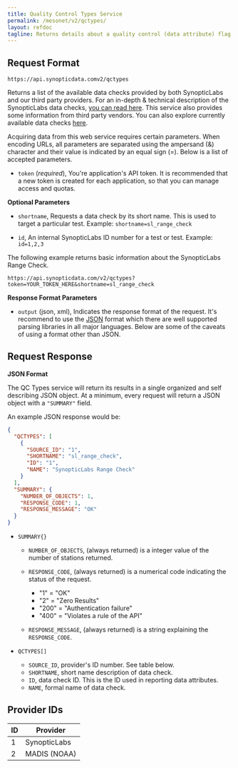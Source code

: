 ```yaml
---
title: Quality Control Types Service
permalink: /mesonet/v2/qctypes/
layout: refdoc
tagline: Returns details about a quality control (data attribute) flag
---
```


## Request Format

```
https://api.synopticdata.comv2/qctypes
```

Returns a list of the available data checks provided by both SynopticLabs and our third party providers. For an in-depth & technical description of the SynopticLabs data checks, [you can read here][sl-data-checks]. This service also provides some information from third party vendors. You can also explore currently available data checks [here][qc-types-lookup].

Acquiring data from this web service requires certain parameters. When encoding URLs, all parameters are separated using the ampersand (&) character and their value is indicated by an equal sign (=). Below is a list of accepted parameters.

* `token` (_required_), You're application's API token. It is recommended that a new token is created for each application, so that you can manage access and quotas.

**Optional Parameters**

* `shortname`, Requests a data check by its short name. This is used to target a particular test. Example: `shortname=sl_range_check`

* `id`, An internal SynopticLabs ID number for a test or test. Example: `id=1,2,3`

The following example returns basic information about the SynopticLabs Range Check.

```
https://api.synopticdata.com/v2/qctypes?token=YOUR_TOKEN_HERE&shortname=sl_range_check
```

**Response Format Parameters**

* `output` (json, xml), Indicates the response format of the request. It's recommend to use the [JSON][json] format which there are well supported parsing libraries in all major languages. Below are some of the caveats of using a format other than JSON.

## Request Response

**JSON Format**

The QC Types service will return its results in a single organized and self describing JSON object. At a minimum, every request will return a JSON object with a `"SUMMARY"` field.

An example JSON response would be:

```json
{
  "QCTYPES": [
    {
      "SOURCE_ID": "1",
      "SHORTNAME": "sl_range_check",
      "ID": "1",
      "NAME": "SynopticLabs Range Check"
    }
  ],
  "SUMMARY": {
    "NUMBER_OF_OBJECTS": 1,
    "RESPONSE_CODE": 1,
    "RESPONSE_MESSAGE": "OK"
  }
}
```

* `SUMMARY{}`

  * `NUMBER_OF_OBJECTS`, (always returned) is a integer value of the number of stations returned.
  * `RESPONSE_CODE`, (always returned) is a numerical code indicating the status of the request.

    * "1" = "OK"
    * "2" = "Zero Results"
    * "200" = "Authentication failure"
    * "400" = "Violates a rule of the API"

  * `RESPONSE_MESSAGE`, (always returned) is a string explaining the `RESPONSE_CODE`.

* `QCTYPES[]`

  * `SOURCE_ID`, provider's ID number. See table below.
  * `SHORTNAME`, short name description of data check.
  * `ID`, data check ID. This is the ID used in reporting data attributes.
  * `NAME`, formal name of data check.

## Provider IDs

| ID  | Provider     |
| --- | ------------ |
| 1   | SynopticLabs |
| 2   | MADIS (NOAA) |

<!-- References & URLs -->

[qc-types-lookup]: https://synopticlabs.org/demos/lookup/?lookup=qctypes
[sl-data-checks]: https://synopticlabs.org/api/mesonet/reference/qc/
[json]: https://json.org/
